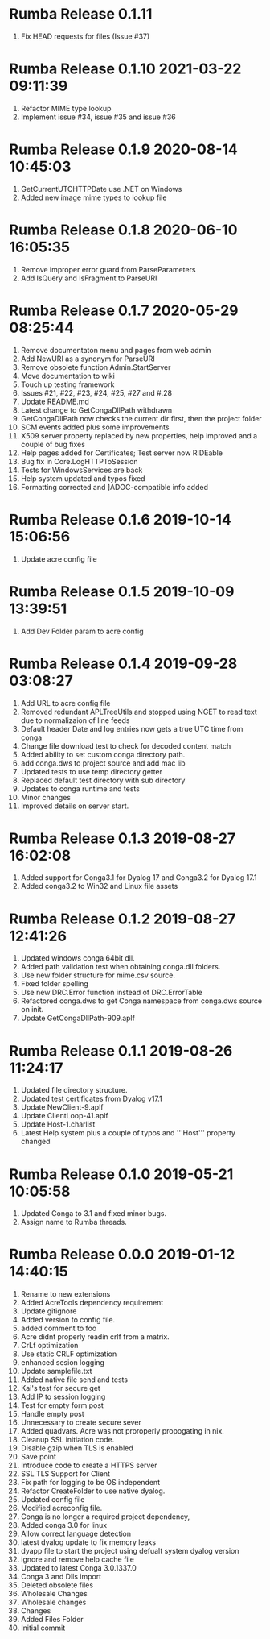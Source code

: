 # Rumba Release 0.1.11                    
1. Fix HEAD requests for files (Issue #37)

# Rumba Release 0.1.10 2021-03-22 09:11:39
1. Refactor MIME type lookup
2. Implement issue #34, issue #35 and issue #36

# Rumba Release 0.1.9 2020-08-14 10:45:03
1. GetCurrentUTCHTTPDate use .NET on Windows
2. Added new image mime types to lookup file

# Rumba Release 0.1.8 2020-06-10 16:05:35
1. Remove improper error guard from ParseParameters
2. Add IsQuery and IsFragment to ParseURI

# Rumba Release 0.1.7 2020-05-29 08:25:44
1. Remove documentaton menu and pages from web admin
2. Add NewURI as a synonym for ParseURI
3. Remove obsolete function Admin.StartServer
4. Move documentation to wiki
5. Touch up testing framework
6. Issues #21, #22, #23, #24, #25, #27 and #.28
7. Update README.md
8. Latest change to GetCongaDllPath withdrawn
9. GetCongaDllPath now checks the current dir first, then the project folder
10. SCM events added plus some improvements
11. X509 server property replaced by new properties, help improved and a couple of bug fixes
12. Help pages added for Certificates; Test server now RIDEable
13. Bug fix in Core.LogHTTPToSession
14. Tests for WindowsServices are back
15. Help system updated and typos fixed
16. Formatting corrected and ]ADOC-compatible info added

# Rumba Release 0.1.6 2019-10-14 15:06:56
1. Update acre config file

# Rumba Release 0.1.5 2019-10-09 13:39:51
1. Add Dev Folder param to acre config

# Rumba Release 0.1.4 2019-09-28 03:08:27
1. Add URL to acre config file
2. Removed redundant APLTreeUtils and stopped using NGET to read text due to normalizaion of line feeds
3. Default header Date and log entries now gets a true UTC time from conga
4. Change file download test to check for decoded content match
5. Added ability to set custom conga directory path.
6. add conga.dws to project source and add mac lib
7. Updated tests to use temp directory getter
8. Replaced default test directory with sub directory
9. Updates to conga runtime and tests
10. Minor changes
11. Improved details on server start.

# Rumba Release 0.1.3 2019-08-27 16:02:08
1. Added support for Conga3.1 for Dyalog 17 and Conga3.2 for Dyalog 17.1
2. Added conga3.2 to Win32 and Linux file assets

# Rumba Release 0.1.2 2019-08-27 12:41:26
1. Updated windows conga 64bit dll.
2. Added path validation test when obtaining conga.dll folders.
3. Use new folder structure for mime.csv source.
4. Fixed folder spelling
5. Use new DRC.Error function instead of DRC.ErrorTable
6. Refactored conga.dws to get Conga namespace from conga.dws source on init.
7. Update GetCongaDllPath-909.aplf

# Rumba Release 0.1.1 2019-08-26 11:24:17
1. Updated file directory structure.
2. Updated test certificates from Dyalog v17.1
3. Update NewClient-9.aplf
4. Update ClientLoop-41.aplf
5. Update Host-1.charlist
6. Latest Help system plus a couple of typos and '\''Host'\'' property changed

# Rumba Release 0.1.0 2019-05-21 10:05:58
1. Updated Conga to 3.1 and fixed minor bugs.
2. Assign name to Rumba threads.

# Rumba Release 0.0.0 2019-01-12 14:40:15
1. Rename to new extensions
2. Added AcreTools dependency requirement
3. Update gitignore
4. Added version to config file.
5. added comment to foo
6. Acre didnt properly readin crlf from a matrix.
7. CrLf optimization
8. Use static CRLF optimization
9. enhanced sesion logging
10. Update samplefile.txt
11. Added native file send and tests
12. Kai's test for secure get
13. Add IP to session logging
14. Test for empty form post
15. Handle empty post
16. Unnecessary to create secure sever
17. Added quadvars.   Acre was not proroperly propogating in nix.
18. Cleanup SSL initiation code.
19. Disable gzip when TLS is enabled
20. Save point
21. Introduce code to create a HTTPS server
22. SSL TLS Support for Client
23. Fix path for logging to be OS independent
24. Refactor CreateFolder to use native dyalog.
25. Updated config file
26. Modified acreconfig file.
27. Conga is no longer a required project dependency,
28. Added conga 3.0 for linux
29. Allow correct language detection
30. latest dyalog update to fix memory leaks
31. dyapp file to start the project using defualt system dyalog version
32. ignore and remove help cache file
33. Updated to latest Conga 3.0.1337.0
34. Conga 3 and Dlls import
35. Deleted obsolete files
36. Wholesale Changes
37. Wholesale changes
38. Changes
39. Added Files Folder
40. Initial commit
